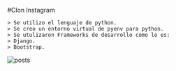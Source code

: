 #Clon Instagram

	> Se utilizo el lenguaje de python.
	> Se creo un entorno virtual de pyenv para python.
	> Se utulizaron Frameworks de desarrollo como lo es:
	> Django.
	> Bootstrap.

![posts](https://i.imgur.com/sny4eLX_d.webp?maxwidth=760&fidelity=grand)
